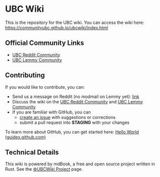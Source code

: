 # UBC Wiki

This is the repository for the UBC wiki. You can access the wiki here: 
https://communityubc.github.io/ubcwiki/index.html

## Official Community Links
* [UBC Reddit Community](https://reddit.com/r/ubc)
* [UBC Lemmy Community](https://lemmy.ca/c/ubc)

## Contributing

If you would like to contribute, you can:

- Send us a message on Reddit (no modmail on Lemmy yet): [link](https://www.reddit.com/message/compose?to=%2Fr%2FUBC)
- Discuss the wiki on the [UBC Reddit Community](https://reddit.com/r/ubc) and [UBC Lemmy Community](https://lemmy.ca/c/ubc)
- If you are familiar with GitHub, you can 
    - [create an issue](https://github.com/CommunityUBC/ubcwiki/issues) with suggestions or corrections
    - submit a pull request into **STAGING** with your changes

To learn more about GitHub, you can get started here: [Hello World (guides.github.com)](https://guides.github.com/activities/hello-world/)

## Technical Details

This wiki is powered by mdBook, a free and open source project written in Rust. See the [⚙️UBCWiki Project](https://communityubc.github.io/ubcwiki/meta/project.html) page.